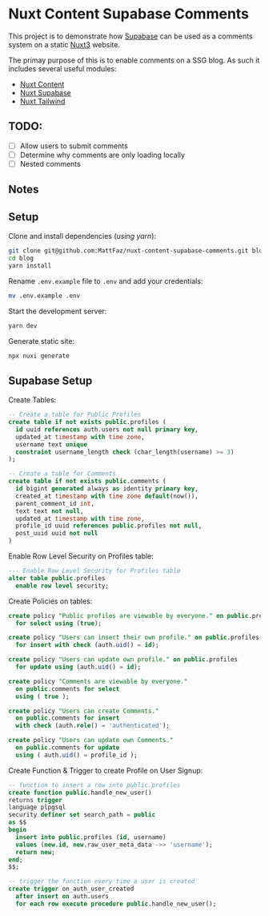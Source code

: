# Nuxt Content Supabase Comments

This project is to demonstrate how [Supabase](xxx) can be used as a comments system on a static [Nuxt3](xxx) website.

The primay purpose of this is to enable comments on a SSG blog. As such it includes several useful modules:

- [Nuxt Content](https://content.nuxtjs.org/)
- [Nuxt Supabase](https://supabase.nuxtjs.org/)
- [Nuxt Tailwind](https://tailwindcss.nuxtjs.org/)

## TODO:

- [ ] Allow users to submit comments
- [ ] Determine why comments are only loading locally
- [ ] Nested comments

## Notes

## Setup

Clone and install dependencies (_using yarn_):

```bash
git clone git@github.com:MattFaz/nuxt-content-supabase-comments.git blog
cd blog
yarn install
```

Rename `.env.example` file to `.env` and add your credentials:

```bash
mv .env.example .env
```

Start the development server:

```bash
yarn dev
```

Generate static site:

```bash
npx nuxi generate
```

## Supabase Setup

Create Tables:

```sql
-- Create a table for Public Profiles
create table if not exists public.profiles (
  id uuid references auth.users not null primary key,
  updated_at timestamp with time zone,
  username text unique
  constraint username_length check (char_length(username) >= 3)
);

-- Create a table for Comments
create table if not exists public.comments (
  id bigint generated always as identity primary key,
  created_at timestamp with time zone default(now()),
  parent_comment_id int,
  text text not null,
  updated_at timestamp with time zone,
  profile_id uuid references public.profiles not null,
  post_uuid uuid not null
)
```

Enable Row Level Security on Profiles table:

```sql
--- Enable Row Level Security for Profiles table
alter table public.profiles
  enable row level security;
```

Create Policies on tables:

```sql
create policy "Public profiles are viewable by everyone." on public.profiles
  for select using (true);

create policy "Users can insert their own profile." on public.profiles
  for insert with check (auth.uid() = id);

create policy "Users can update own profile." on public.profiles
  for update using (auth.uid() = id);

create policy "Comments are viewable by everyone."
  on public.comments for select
  using ( true );

create policy "Users can create Comments."
  on public.comments for insert
  with check (auth.role() = 'authenticated');

create policy "Users can update own Comments."
  on public.comments for update
  using ( auth.uid() = profile_id );
```

Create Function & Trigger to create Profile on User Signup:

```sql
-- function to insert a row into public.profiles
create function public.handle_new_user()
returns trigger
language plpgsql
security definer set search_path = public
as $$
begin
  insert into public.profiles (id, username)
  values (new.id, new.raw_user_meta_data ->> 'username');
  return new;
end;
$$;

-- trigger the function every time a user is created
create trigger on_auth_user_created
  after insert on auth.users
  for each row execute procedure public.handle_new_user();
```
